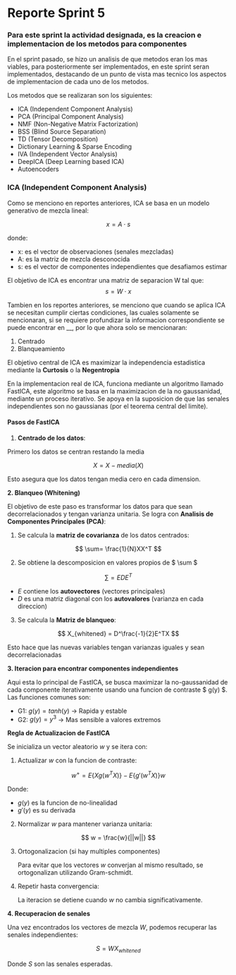 # Reporte Sprint 5 # 

### Para este sprint la actividad designada, es la creacion e implementacion de los metodos para componentes ###

En el sprint pasado, se hizo un analisis de que metodos eran los mas viables, para posteriormente ser implementados, en este sprint seran implementados, destacando de un punto de vista mas tecnico los aspectos de implementacion de cada uno de los metodos. 

Los metodos que se realizaran son los siguientes: 


- ICA (Independent Component Analysis) 
- PCA (Principal Component Analysis)
- NMF (Non-Negative Matrix Factorization)
- BSS (Blind Source Separation)
- TD (Tensor Decomposition)
- Dictionary Learning & Sparse Encoding
- IVA (Independent Vector Analysis) 
- DeepICA (Deep Learning based ICA)
- Autoencoders


### ICA (Independent Component Analysis) ### 

Como se menciono en reportes anteriores, ICA se basa en un modelo generativo de mezcla lineal:

$$x = A \cdot s$$


donde: 
* x: es el vector de observaciones (senales mezcladas)
* A: es la matriz de mezcla desconocida
* s: es el vector de componentes independientes que desafiamos estimar

El objetivo de ICA es encontrar una matriz de separacion W tal que:
$$s = W \cdot x$$


Tambien en los reportes anteriores, se menciono que cuando se aplica ICA se necesitan cumplir ciertas condiciones, las cuales solamente se mencionaran, si se requiere profundizar la informacion correspondiente se puede encontrar en __, por lo que ahora solo se mencionaran:

1. Centrado 
2. Blanqueamiento

El objetivo central de ICA es maximizar la independencia estadistica mediante la **Curtosis** o la **Negentropia** 


En la implementacion real de ICA, funciona mediante un algoritmo llamado FastICA, este algoritmo se basa en la maximizacion de la no gaussanidad, mediante un proceso iterativo. Se apoya en la suposicion de que las senales independientes son no gaussianas (por el teorema central del limite).

#### Pasos de FastICA #### 

1. **Centrado de los datos**:

Primero los datos se centran restando la media 

$$ X = X - media(X) $$ 

Esto asegura que los datos tengan media cero en cada dimension.

**2. Blanqueo (Whitening)** 

El objetivo de este paso es transformar los datos para que sean decorrelacionados y tengan varianza unitaria. Se logra con **Analisis de Componentes Principales (PCA)**:
    
1. Se calcula la **matriz de covarianza** de los datos centrados:

$$ \sum= \frac{1}{N}XX^T $$

2. Se obtiene la descomposicion en valores propios de $ \sum $ 

$$ \sum = EDE^T $$

* $E$ contiene los **autovectores** (vectores principales)
* $D$ es una matriz diagonal con los **autovalores** (varianza en cada direccion)

3. Se calcula la **Matriz de blanqueo**: 

$$ X_{whitened} = D^\frac{-1}{2}E^TX $$ 

Esto hace que las nuevas variables tengan varianzas iguales y sean decorrelacionadas

**3. Iteracion para encontrar componentes independientes**

Aqui esta lo principal de FastICA, se busca maximizar la no-gaussanidad de cada componente iterativamente usando una funcion de contraste $ g(y) $. Las funciones comunes son: 

* G1: $g(y)=tanh(y)$ -> Rapida y estable
* G2: $g(y)=y^3$ -> Mas sensible a valores extremos

**Regla de Actualizacion de FastICA**

Se inicializa un vector aleatorio $w$ y se itera con:

1. Actualizar $w$ con la funcion de contraste: 

$$ w^+ = E \left\{ Xg(w^TX)\right\}- E\left\{g'(w^TX)\right\}w $$ 

Donde: 

* $g(y)$ es la funcion de no-linealidad
* $g'(y)$ es su derivada

2. Normalizar $w$ para mantener varianza unitaria: 

$$ w = \frac{w}{||w||} $$ 


3. Ortogonalizacion (si hay multiples componentes)

    Para evitar que los vectores $w$ converjan al mismo resultado, se ortogonalizan utilizando Gram-schmidt.

4. Repetir hasta convergencia: 
    
    La iteracion se detiene cuando $w$ no cambia significativamente.


**4. Recuperacion de senales**

Una vez encontrados los vectores de mezcla $W$, podemos recuperar las senales independientes: 

$$ S = WX_{whitened}    $$

Donde $S$ son las senales esperadas.


